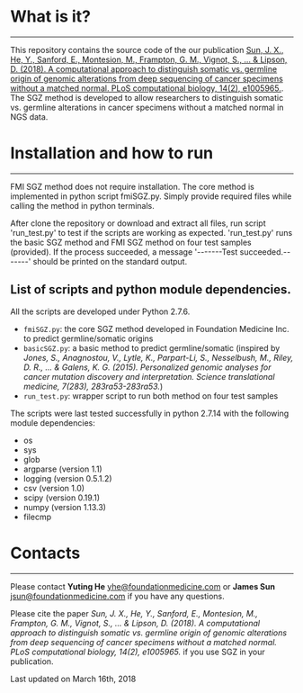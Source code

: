 
#   What is it?
-----------------------
This repository contains the source code of the our publication [Sun, J. X., He, Y., Sanford, E., Montesion, M., Frampton, G. M., Vignot, S., ... & Lipson, D. (2018). A computational approach to distinguish somatic vs. germline origin of genomic alterations from deep sequencing of cancer specimens without a matched normal. PLoS computational biology, 14(2), e1005965.](http://journals.plos.org/ploscompbiol/article?id=10.1371/journal.pcbi.1005965). The SGZ method is developed to allow researchers to distinguish somatic vs. germline alterations in cancer specimens without a matched normal in NGS data. 
  

#   Installation and how to run
  ------------------------
  FMI SGZ method does not require installation. The core method is implemented in python script fmiSGZ.py. Simply provide required files while calling the method in python terminals.
  
  After clone the repository or download and extract all files, run script 'run_test.py' to test if the scripts are working as expected. 'run_test.py' runs the basic SGZ method and FMI SGZ method on four test samples (provided). If the process succeeded, a message '-------Test succeeded.-------' should be printed on the standard output.

 
  
##   List of scripts and python module dependencies.

 All the scripts are developed under Python 2.7.6.
 
* `fmiSGZ.py`: the core SGZ method developed in Foundation Medicine Inc. to predict germline/somatic origins
* `basicSGZ.py`: a basic method to predict germline/somatic (inspired by *Jones, S., Anagnostou, V., Lytle, K., Parpart-Li, S., Nesselbush, M., Riley, D. R., ... & Galens, K. G. (2015). Personalized genomic analyses for cancer mutation discovery and interpretation. Science translational medicine, 7(283), 283ra53-283ra53.*)
* `run_test.py`: wrapper script to run both method on four test samples

The scripts were last tested successfully in python 2.7.14 with the following module dependencies:

* os
* sys
* glob
* argparse (version 1.1)
* logging (version 0.5.1.2)
* csv (version 1.0)
* scipy (version 0.19.1)
* numpy (version 1.13.3)
* filecmp


#   Contacts
  --------

  Please contact **Yuting He** <yhe@foundationmedicine.com> or **James Sun** <jsun@foundationmedicine.com> if you have any questions.
  
  Please cite the paper *Sun, J. X., He, Y., Sanford, E., Montesion, M., Frampton, G. M., Vignot, S., ... & Lipson, D. (2018). A computational approach to distinguish somatic vs. germline origin of genomic alterations from deep sequencing of cancer specimens without a matched normal. PLoS computational biology, 14(2), e1005965.* if you use SGZ in your publication.
  
  Last updated on March 16th, 2018
